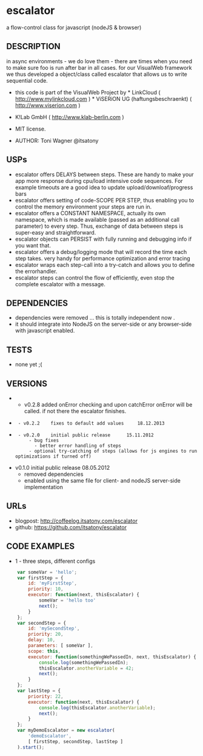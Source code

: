 escalator
=========

a flow-control class for javascript (nodeJS & browser)

##	DESCRIPTION 
 
in async environments - we do love them - there are times when you need to make sure foo is run after bar in all cases.
for our VisualWeb framework we thus developed a object/class called escalator that allows us to write sequential code.
 
  *  this code is part of the VisualWeb Project by 
 	*  LinkCloud ( http://www.mylinkcloud.com )
 	*  ViSERiON UG (haftungsbeschraenkt) ( http://www.viserion.com )  
  *  K!Lab GmbH ( http://www.klab-berlin.com )
  *  MIT license. 
 
 
  * AUTHOR: 
 		 Toni Wagner @itsatony
  		
## USPs

  * escalator offers DELAYS between steps. These are handy to make your app more response during cpu/load intensive code sequences. For example timeouts are a good idea to update upload/downloaf/progress bars
  * escalator offers setting of code-SCOPE PER STEP, thus enabling you to control the memory environment your steps are run in.
  * escalator offers a CONSTANT NAMESPACE, actually its own namespace, which is made available (passed as an additional call parameter) to every step. Thus, exchange of data between steps is super-easy and straightforward.
  * escalator objects can PERSIST with fully running and debugging info if you want that.
  * escalator offers a debug/logging mode that will record the time each step takes. very handy for performance optimization and error tracing
  * escalator wraps each step-call into a try-catch and allows you to define the errorhandler.
  * escalator steps can control the flow of efficiently, even stop the complete escalator with a message.

## DEPENDENCIES
 * dependencies were removed ... this is totally independent now .
 * it should integrate into NodeJS on the server-side or any browser-side with javascript enabled.

## TESTS
 *	none yet ;(
 
## VERSIONS
 *    - v0.2.8  added onError checking and upon catchError onError will be called. if not there the escalator finishes.
 *		- v0.2.2	fixes to default add values		18.12.2013	
 *		- v0.2.0	initial public release		15.11.2012	
  			- bug fixes
 	 		  - better error handling of steps
 		  	- optional try-catching of steps (allows for js engines to run optimizations if turned off)
 * v0.1.0	initial public release		08.05.2012			
   - removed dependencies 
   - enabled using the same file for client- and nodeJS server-side implementation
 
## URLs
 * blogpost: <http://coffeelog.itsatony.com/escalator>
 * github: <https://github.com/itsatony/escalator>
 
## CODE EXAMPLES
 * 1 - three steps, different configs  

```javascript
 	var someVar = 'hello';
 	var firstStep = {
		id: 'myFirstStep',
		priority: 10,
		executor: function(next, thisEscalator) {
			someVar = 'hello too'
			next();
		}
	};
	var secondStep = {
		id: 'mySecondStep',
		priority: 20,
		delay: 10,
		parameters: [ someVar ],
		scope: this,
		executor: function(somethingWePassedIn, next, thisEscalator) {
			console.log(somethingWePassedIn);
			thisEscalator.anotherVariable = 42;
			next();
		}
	};	
	var lastStep = {
		priority: 22,
		executor: function(next, thisEscalator) {
			console.log(thisEscalator.anotherVariable);
			next();
		}
	};
	var myDemoEscalator = new escalator(
		'demoEscalator',
		[ firstStep, secondStep, lastStep ]
	).start();
	
```

